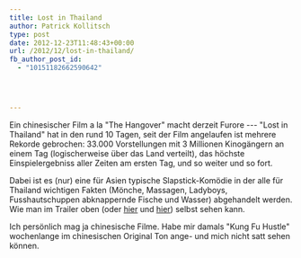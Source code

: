 ```yaml
---
title: Lost in Thailand
author: Patrick Kollitsch
type: post
date: 2012-12-23T11:48:43+00:00
url: /2012/12/lost-in-thailand/
fb_author_post_id:
  - "10151182662590642"




---
```

<div class="media video">
</div>

Ein chinesischer Film a la "The Hangover" macht derzeit Furore --- "Lost in Thailand" hat in den rund 10 Tagen, seit der Film angelaufen ist mehrere Rekorde gebrochen: 33.000 Vorstellungen mit 3 Millionen Kinogängern an einem Tag (logischerweise über das Land verteilt), das höchste Einspielergebniss aller Zeiten am ersten Tag, und so weiter und so fort.

Dabei ist es (nur) eine für Asien typische Slapstick-Komödie in der alle für Thailand wichtigen Fakten (Mönche, Massagen, Ladyboys, Fusshautschuppen abknappernde Fische und Wasser) abgehandelt werden. Wie man im Trailer oben (oder [hier][1] und [hier][2]) selbst sehen kann.

Ich persönlich mag ja chinesische Filme. Habe mir damals "Kung Fu Hustle" wochenlange im chinesischen Original Ton ange- und mich nicht satt sehen können.

 [1]: http://www.youtube.com/watch?v=_MF8TtZBbK0
 [2]: http://www.youtube.com/watch?v=kmXXhrSMoMg&feature=endscreen